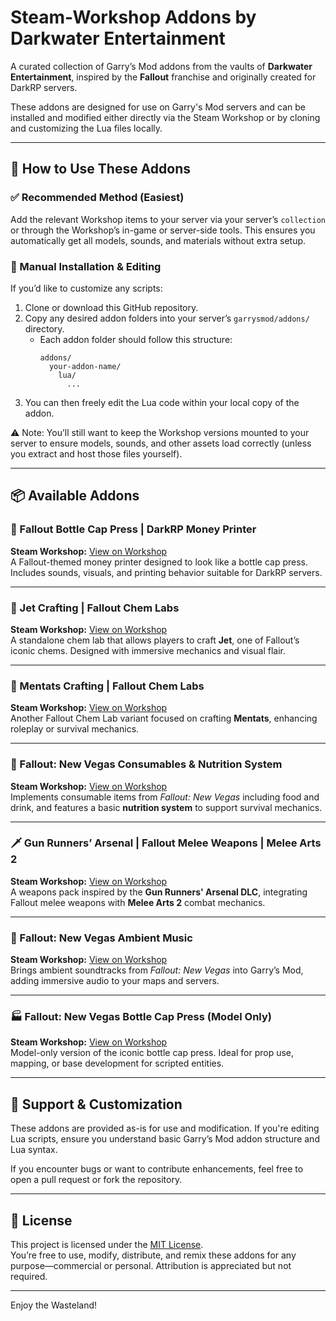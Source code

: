 # Steam-Workshop Addons by Darkwater Entertainment

A curated collection of Garry’s Mod addons from the vaults of **Darkwater Entertainment**, inspired by the **Fallout** franchise and originally created for DarkRP servers.

These addons are designed for use on Garry's Mod servers and can be installed and modified either directly via the Steam Workshop or by cloning and customizing the Lua files locally.

---

## 🔧 How to Use These Addons

### ✅ Recommended Method (Easiest)
Add the relevant Workshop items to your server via your server’s `collection` or through the Workshop’s in-game or server-side tools. This ensures you automatically get all models, sounds, and materials without extra setup.

### 🧠 Manual Installation & Editing
If you’d like to customize any scripts:
1. Clone or download this GitHub repository.
2. Copy any desired addon folders into your server’s `garrysmod/addons/` directory.
   - Each addon folder should follow this structure:
     ```
     addons/
       your-addon-name/
         lua/
           ...
     ```
3. You can then freely edit the Lua code within your local copy of the addon.

⚠️ Note: You’ll still want to keep the Workshop versions mounted to your server to ensure models, sounds, and other assets load correctly (unless you extract and host those files yourself).

---

## 📦 Available Addons

### 🧃 Fallout Bottle Cap Press | DarkRP Money Printer  
**Steam Workshop:** [View on Workshop](https://steamcommunity.com/sharedfiles/filedetails/?id=3491117769)  
A Fallout-themed money printer designed to look like a bottle cap press. Includes sounds, visuals, and printing behavior suitable for DarkRP servers.

---

### 💉 Jet Crafting | Fallout Chem Labs  
**Steam Workshop:** [View on Workshop](https://steamcommunity.com/sharedfiles/filedetails/?id=3491103543)  
A standalone chem lab that allows players to craft **Jet**, one of Fallout’s iconic chems. Designed with immersive mechanics and visual flair.

---

### 🧠 Mentats Crafting | Fallout Chem Labs  
**Steam Workshop:** [View on Workshop](https://steamcommunity.com/sharedfiles/filedetails/?id=3491091488)  
Another Fallout Chem Lab variant focused on crafting **Mentats**, enhancing roleplay or survival mechanics.

---

### 🥫 Fallout: New Vegas Consumables & Nutrition System  
**Steam Workshop:** [View on Workshop](https://steamcommunity.com/sharedfiles/filedetails/?id=3491037704)  
Implements consumable items from *Fallout: New Vegas* including food and drink, and features a basic **nutrition system** to support survival mechanics.

---

### 🗡️ Gun Runners’ Arsenal | Fallout Melee Weapons | Melee Arts 2  
**Steam Workshop:** [View on Workshop](https://steamcommunity.com/sharedfiles/filedetails/?id=2700204251)  
A weapons pack inspired by the **Gun Runners' Arsenal DLC**, integrating Fallout melee weapons with **Melee Arts 2** combat mechanics.

---

### 🎵 Fallout: New Vegas Ambient Music  
**Steam Workshop:** [View on Workshop](https://steamcommunity.com/sharedfiles/filedetails/?id=2570676566)  
Brings ambient soundtracks from *Fallout: New Vegas* into Garry’s Mod, adding immersive audio to your maps and servers.

---

### 🏭 Fallout: New Vegas Bottle Cap Press (Model Only)  
**Steam Workshop:** [View on Workshop](https://steamcommunity.com/sharedfiles/filedetails/?id=1822220205)  
Model-only version of the iconic bottle cap press. Ideal for prop use, mapping, or base development for scripted entities.

---

## 💬 Support & Customization

These addons are provided as-is for use and modification. If you're editing Lua scripts, ensure you understand basic Garry’s Mod addon structure and Lua syntax.

If you encounter bugs or want to contribute enhancements, feel free to open a pull request or fork the repository.

---

## 📄 License

This project is licensed under the [MIT License](LICENSE).  
You’re free to use, modify, distribute, and remix these addons for any purpose—commercial or personal. Attribution is appreciated but not required.

---

Enjoy the Wasteland!